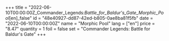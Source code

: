 +++
title = "2022-06-10T00:00:00Z_Commander_Legends:_Battle_for_Baldur's_Gate_Morphic_Pool_[en]_false"
id = "48e40927-dd87-42ed-b805-0ae8ba81f5fb"
date = "2022-06-10T00:00:00Z"
name = "Morphic Pool"
lang = ["en"]
price = "8.47"
quantity = 1
foil = false
set = "Commander Legends: Battle for Baldur's Gate"
+++
